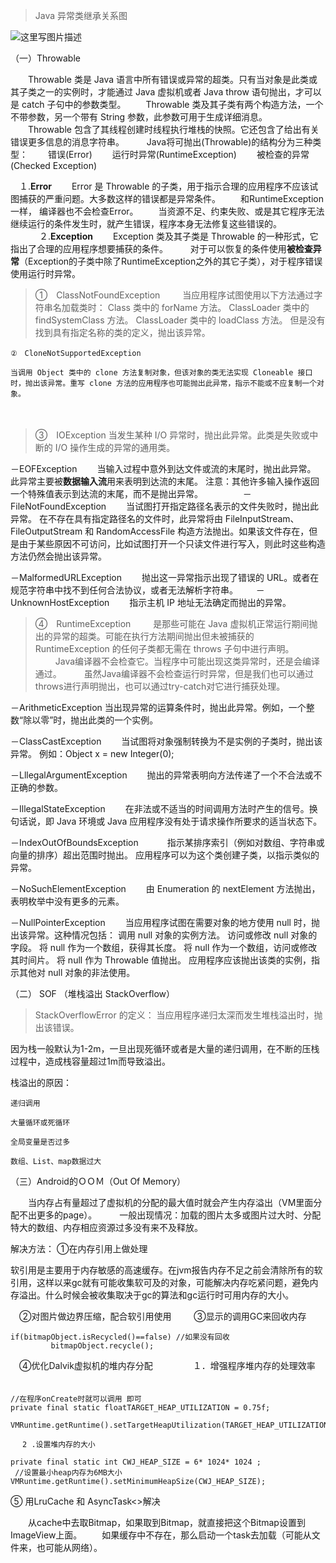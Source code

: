 
>Java 异常类继承关系图

![这里写图片描述](http://img.blog.csdn.net/20160412143252629)

 
（一）Throwable

　　Throwable 类是 Java 语言中所有错误或异常的超类。只有当对象是此类或其子类之一的实例时，才能通过 Java 虚拟机或者 Java throw 语句抛出，才可以是 catch 子句中的参数类型。
　　Throwable 类及其子类有两个构造方法，一个不带参数，另一个带有 String 参数，此参数可用于生成详细消息。
　　Throwable 包含了其线程创建时线程执行堆栈的快照。它还包含了给出有关错误更多信息的消息字符串。
　　
Java将可抛出(Throwable)的结构分为三种类型：
　　错误(Error)
　　运行时异常(RuntimeException)
　　被检查的异常(Checked Exception)

　１.**Error** 
　　Error 是 Throwable 的子类，用于指示合理的应用程序不应该试图捕获的严重问题。大多数这样的错误都是异常条件。
　　和RuntimeException一样， 编译器也不会检查Error。
　　当资源不足、约束失败、或是其它程序无法继续运行的条件发生时，就产生错误，程序本身无法修复这些错误的。
　　
　２.**Exception** 
　　Exception 类及其子类是 Throwable 的一种形式，它指出了合理的应用程序想要捕获的条件。
　　 对于可以恢复的条件使用**被检查异常**（Exception的子类中除了RuntimeException之外的其它子类），对于程序错误使用运行时异常。　
　　 
>①　ClassNotFoundException
　　
当应用程序试图使用以下方法通过字符串名加载类时：
Class 类中的 forName 方法。
ClassLoader 类中的 findSystemClass 方法。
ClassLoader 类中的 loadClass 方法。
但是没有找到具有指定名称的类的定义，抛出该异常。

	②　CloneNotSupportedException
	
	当调用 Object 类中的 clone 方法复制对象，但该对象的类无法实现 Cloneable 接口时，抛出该异常。重写 clone 方法的应用程序也可能抛出此异常，指示不能或不应复制一个对象。
　

> ③　IOException
当发生某种 I/O 异常时，抛出此异常。此类是失败或中断的 I/O 操作生成的异常的通用类。

－EOFException
　　当输入过程中意外到达文件或流的末尾时，抛出此异常。
此异常主要被**数据输入流**用来表明到达流的末尾。
注意：其他许多输入操作返回一个特殊值表示到达流的末尾，而不是抛出异常。
　　　　
－FileNotFoundException
　　当试图打开指定路径名表示的文件失败时，抛出此异常。
在不存在具有指定路径名的文件时，此异常将由 FileInputStream、FileOutputStream 和 RandomAccessFile 构造方法抛出。如果该文件存在，但是由于某些原因不可访问，比如试图打开一个只读文件进行写入，则此时这些构造方法仍然会抛出该异常。

－MalformedURLException
　　抛出这一异常指示出现了错误的 URL。或者在规范字符串中找不到任何合法协议，或者无法解析字符串。　
　
－UnknownHostException
　　指示主机 IP 地址无法确定而抛出的异常。

>④　RuntimeException
　　 是那些可能在 Java 虚拟机正常运行期间抛出的异常的超类。可能在执行方法期间抛出但未被捕获的 RuntimeException 的任何子类都无需在 throws 子句中进行声明。
　　 Java编译器不会检查它。当程序中可能出现这类异常时，还是会编译通过。
　　 虽然Java编译器不会检查运行时异常，但是我们也可以通过throws进行声明抛出，也可以通过try-catch对它进行捕获处理。

－ArithmeticException
	当出现异常的运算条件时，抛出此异常。例如，一个整数“除以零”时，抛出此类的一个实例。

－ClassCastException
　　当试图将对象强制转换为不是实例的子类时，抛出该异常。
例如：Object x = new Integer(0);

－LllegalArgumentException
　　抛出的异常表明向方法传递了一个不合法或不正确的参数。

－IllegalStateException
　　在非法或不适当的时间调用方法时产生的信号。换句话说，即 Java 环境或 Java 应用程序没有处于请求操作所要求的适当状态下。

－IndexOutOfBoundsException　
　　指示某排序索引（例如对数组、字符串或向量的排序）超出范围时抛出。
应用程序可以为这个类创建子类，以指示类似的异常。

－NoSuchElementException
　　由 Enumeration 的 nextElement 方法抛出，表明枚举中没有更多的元素。

－NullPointerException
　　当应用程序试图在需要对象的地方使用 null 时，抛出该异常。这种情况包括：
调用 null 对象的实例方法。
访问或修改 null 对象的字段。
将 null 作为一个数组，获得其长度。
将 null 作为一个数组，访问或修改其时间片。
将 null 作为 Throwable 值抛出。
应用程序应该抛出该类的实例，指示其他对 null 对象的非法使用。



（二） SOF （堆栈溢出 StackOverflow）	

> StackOverflowError 的定义： 
> 当应用程序递归太深而发生堆栈溢出时，抛出该错误。
> 
因为栈一般默认为1-2m，一旦出现死循环或者是大量的递归调用，在不断的压栈过程中，造成栈容量超过1m而导致溢出。 

栈溢出的原因：

	递归调用

	大量循环或死循环

	全局变量是否过多

	数组、List、map数据过大
	


（三）Android的ＯＯＭ（Out Of Memory）

　　当内存占有量超过了虚拟机的分配的最大值时就会产生内存溢出（VM里面分配不出更多的page）。
　　
一般出现情况：加载的图片太多或图片过大时、分配特大的数组、内存相应资源过多没有来不及释放。

解决方法：
	①在内存引用上做处理

  软引用是主要用于内存敏感的高速缓存。在jvm报告内存不足之前会清除所有的软引用，这样以来gc就有可能收集软可及的对象，可能解决内存吃紧问题，避免内存溢出。什么时候会被收集取决于gc的算法和gc运行时可用内存的大小。

   　②对图片做边界压缩，配合软引用使用
   　
   　③显示的调用GC来回收内存　
   　

```
if(bitmapObject.isRecycled()==false) //如果没有回收   
         bitmapObject.recycle();  
```
　④优化Dalvik虚拟机的堆内存分配
　　
	　　１．增强程序堆内存的处理效率
	　　

```
//在程序onCreate时就可以调用 即可 
private final static floatTARGET_HEAP_UTILIZATION = 0.75f;  

VMRuntime.getRuntime().setTargetHeapUtilization(TARGET_HEAP_UTILIZATION); 

```
	 　2 .设置堆内存的大小
```
private final static int CWJ_HEAP_SIZE = 6* 1024* 1024 ; 
 //设置最小heap内存为6MB大小 
VMRuntime.getRuntime().setMinimumHeapSize(CWJ_HEAP_SIZE); 
```
⑤ 用LruCache 和  AsyncTask<>解决

　　从cache中去取Bitmap，如果取到Bitmap，就直接把这个Bitmap设置到ImageView上面。
　　如果缓存中不存在，那么启动一个task去加载（可能从文件来，也可能从网络）。

